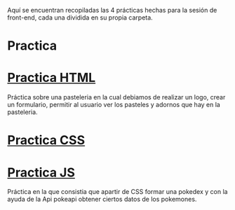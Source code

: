  Aquí se encuentran recopiladas las 4 prácticas hechas para la sesión de front-end, cada una dividida en su propia carpeta.
# Practica 
# [Practica HTML](./PracticaHTML/Pasteleria.html)
Práctica sobre una pasteleria en la cual debiamos de realizar un logo, crear un formulario, permitir al usuario ver los pasteles y adornos que hay en la pasteleria.

# [Practica CSS](./PracticaCSS/practica.html)

# [Practica JS](https://manyph.github.io/FrontEnd/PracticaJS/pokedex.html)
Práctica en la que consistia que apartir de CSS formar una pokedex y con la ayuda de la Api pokeapi obtener ciertos datos de los pokemones.
